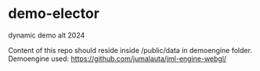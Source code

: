 # demo-elector
dynamic demo alt 2024

Content of this repo should reside inside /public/data in demoengine folder.
Demoengine used: https://github.com/jumalauta/jml-engine-webgl/
